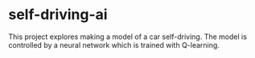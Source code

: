 # self-driving-ai
This project explores making a model of a car self-driving. The model is controlled by a neural network which is trained with Q-learning.
